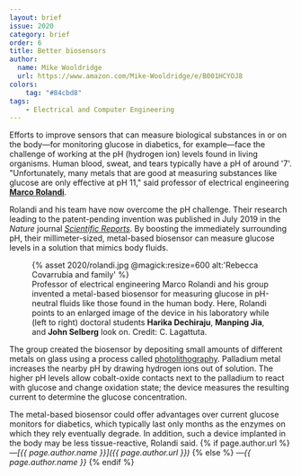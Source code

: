 ```yaml
---
layout: brief
issue: 2020
category: brief
order: 6
title: Better biosensors
author:
  name: Mike Wooldridge
  url: https://www.amazon.com/Mike-Wooldridge/e/B001HCYOJ8
colors:
    tag: "#84cbd8"
tags:
    - Electrical and Computer Engineering
---
```

Efforts to improve sensors that can measure biological substances in or
on the body&mdash;for monitoring glucose in diabetics, for example&mdash;face
the challenge of working at the pH (hydrogen ion) levels found in living
organisms. Human blood, sweat, and tears typically have a pH of around
'7'. "Unfortunately, many metals that are good at measuring substances
like glucose are only effective at pH 11," said professor of electrical
engineering [**Marco
Rolandi**](https://rolandi.soe.ucsc.edu/index.html).

Rolandi and his team have now overcome the pH challenge. Their research
leading to the patent-pending invention was published in July 2019 in
the *Nature* journal [*Scientific
Reports*](https://www.nature.com/articles/s41598-019-46302-9). By
boosting the immediately surrounding pH, their millimeter-sized,
metal-based biosensor can measure glucose levels in a solution that
mimics body fluids.
<figure class="">
  {% asset 2020/rolandi.jpg @magick:resize=600 alt:'Rebecca
Covarrubia and family' %}<figcaption>Professor of electrical engineering Marco Rolandi and his group invented
a metal-based biosensor for measuring glucose in pH-neutral fluids like
those found in the human body. Here, Rolandi points to an enlarged image
of the device in his laboratory while (left to right) doctoral students
<strong>Harika Dechiraju</strong>, <strong>Manping Jia</strong>, and <strong>John Selberg</strong> look on.
Credit: C. Lagattuta.</figcaption>
</figure>

The group created the biosensor by depositing small amounts of different
metals on glass using a process called
[photolithography](https://en.wikipedia.org/wiki/Photolithography).
Palladium metal increases the nearby pH by drawing hydrogen ions out of
solution. The higher pH levels allow cobalt-oxide contacts next to the
palladium to react with glucose and change oxidation state; the device
measures the resulting current to determine the glucose concentration.

The metal-based biosensor could offer advantages over current glucose
monitors for diabetics, which typically last only months as the enzymes
on which they rely eventually degrade. In addition, such a device
implanted in the body may be less tissue-reactive, Rolandi said.
{% if page.author.url %}
 *&mdash;[{{ page.author.name }}]({{ page.author.url }})*
{% else %}
*&mdash;{{ page.author.name }}*
{% endif %}
